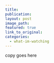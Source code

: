 ```yaml
---
title:
publication:
layout: post
image_path:
featured: true
link_to_original:
categories:
  - what-im-watching
---
```

copy goes here